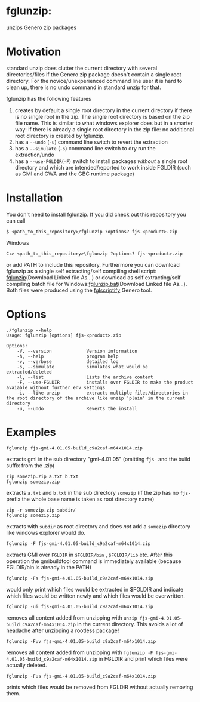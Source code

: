 # fglunzip: 
unzips Genero zip packages

# Motivation
standard unzip does clutter the current directory with several directories/files if the Genero zip package doesn't contain a single root directory.
For the novice/unexperienced command line user it is hard to clean up, there is no undo command in standard unzip for that.

fglunzip has the following features
1. creates by default a single root directory in the current directory if there is no single root in the zip. The single root directory is based on the zip file name. This is similar to what windows explorer does but in a smarter way: 
If there is already a single root directory in the zip file: no additional root directory is created by fglunzip.
2. has a `--undo` (`-u`) command line switch to revert the extraction
3. has a `--simulate` (`-s`) command line switch to dry run the extraction/undo
4. has a `--use-FGLDIR`(`-F`) switch to install packages *without* a single root directory and which are intended/reported to work inside FGLDIR (such as GMI and GWA and the GBC runtime package)

# Installation

You don't need to install fglunzip.
If you did check out this repository you can call
```
$ <path_to_this_repository>/fglunzip ?options? fjs-<product>.zip
```

Windows
```
C:> <path_to_this_repository>\fglunzip ?options? fjs-<product>.zip
```

or add PATH to include this repository.
Furthermore you can download fglunzip as a single self extracting/self compiling shell script: [fglunzip](dist/fglunzip?raw=1)(Download Linked file As...)
or download as self extracting/self compiling batch file for Windows:[fglunzip.bat](dist/fglunzip.bat)(Download Linked file As...).
Both files were produced using the [fglscriptify](https://github.com/leopatras/fglscriptify) Genero tool.



# Options
```
./fglunzip --help
Usage: fglunzip [options] fjs-<product>.zip

Options:
    -V, --version             Version information
    -h, --help                program help
    -v, --verbose             detailed log
    -s, --simulate            simulates what would be extracted/deleted
    -l, --list                Lists the archive content
    -F, --use-FGLDIR          installs over FGLDIR to make the product avaiable without further env settings
    -i, --like-unzip          extracts multiple files/directories in the root directory of the archive like unzip 'plain' in the current directory
    -u, --undo                Reverts the install
```

# Examples
```
fglunzip fjs-gmi-4.01.05-build_c9a2caf-m64x1014.zip
```
extracts gmi in the sub directory "gmi-4.01.05" (omitting `fjs-` and the build suffix from the .zip)
```
zip somezip.zip a.txt b.txt
fglunzip somezip.zip
```
extracts `a.txt` and `b.txt` in the sub directory `somezip` (if the zip has no `fjs-` prefix the whole base name is taken as root directory name)
```
zip -r somezip.zip subdir/
fglunzip somezip.zip
```
extracts with `subdir` as root directory and does *not* add a `somezip` directory like windows explorer would do.
```
fglunzip -F fjs-gmi-4.01.05-build_c9a2caf-m64x1014.zip
```
extracts GMI over `FGLDIR` in `$FGLDIR/bin` , `$FGLDIR/lib` etc. After this operation the gmibuildtool command is immediately available (because FGLDIR/bin is already in the PATH)
```
fglunzip -Fs fjs-gmi-4.01.05-build_c9a2caf-m64x1014.zip
```
would only print which files would be extracted in $FGLDIR and indicate which files would be written newly and which files would be overwritten.
```
fglunzip -ui fjs-gmi-4.01.05-build_c9a2caf-m64x1014.zip
```
removes all content added from unzipping with `unzip fjs-gmi-4.01.05-build_c9a2caf-m64x1014.zip` in the current directory. This avoids a lot of headache after unzipping a rootless package!

```
fglunzip -Fuv fjs-gmi-4.01.05-build_c9a2caf-m64x1014.zip
```
removes all content added from unzipping with `fglunzip -F fjs-gmi-4.01.05-build_c9a2caf-m64x1014.zip` in FGLDIR and print which files were actually deleted.
```
fglunzip -Fus fjs-gmi-4.01.05-build_c9a2caf-m64x1014.zip
```
prints which files would be removed from FGLDIR without actually removing them.
